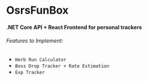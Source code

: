 # OsrsFunBox 
#### .NET Core API + React Frontend for personal trackers 
  
###### Features to Implement:  
- `Herb Run Calculator`  
- `Boss Drop Tracker + Rate Estimation`
- `Exp Tracker`
